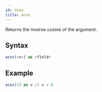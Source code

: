 ```yaml
---
id: acos
title: acos
---
```



Returns the inverse cosine of the argument.

## Syntax

```sql
acos(<x>) as <field>
```

## Example

```sql
acos(1) as v // v = 0
```
